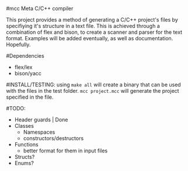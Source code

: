 #mcc
Meta C/C++ compiler

This project provides a method of generating a C/C++ project's files by specifiying it's structure in a text file.
This is achieved through a combination of flex and bison, to create a scanner and parser for the text format.
Examples will be added eventually, as well as documentation. Hopefully.

#Dependencies
* flex/lex
* bison/yacc

#INSTALL/TESTING:
using `make all` will create a binary that can be used with the files in the test folder.
`mcc project.mcc` will generate the project specified in the file.

#TODO:
* Header guards | Done
* Classes
  * Namespaces
  * constructors/destructors
* Functions
  * better format for them in input files
* Structs?
* Enums?
